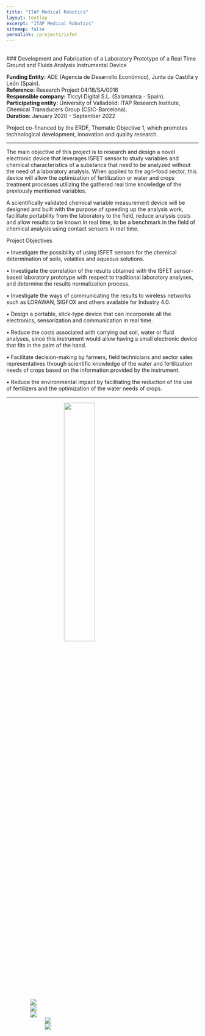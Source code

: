 ```yaml
---
title: "ITAP Medical Robotics"
layout: textlay
excerpt: "ITAP Medical Robotics"
sitemap: false
permalink: /projects/isfet
---
```


<br>
### Development and Fabrication of a Laboratory Prototype of a Real Time Ground and Fluids Analysis Instrumental Device

<b>Funding Entity:</b> ADE (Agencia de Desarrollo Económico), Junta de Castilla y León (Spain).  
<b>Reference:</b>  Research Project 04/18/SA/0016  
<b>Responsible company:</b> Ticcyl Digital S.L. (Salamanca - Spain).  
<b>Participating entity:</b>  University of Valladolid: ITAP Research Institute, Chemical Transducers Group (CSIC-Barcelona).  
<b>Duration:</b> January 2020 – September 2022  

Project co-financed by the ERDF, Thematic Objective 1, which promotes technological development, innovation and quality research.

---

The main objective of this project is to research and design a novel electronic device that leverages ISFET sensor to study variables and chemical characteristics 
of a substance that need to be analyzed without the need of a laboratory analysis. When applied to the agri-food sector, this device will allow the optimization 
of fertilization or water and crops treatment processes utilizing the gathered real time knowledge of the previously mentioned variables. 

A scientifically validated chemical variable measurement device will be designed and built with the purpose of speeding up the analysis work,
facilitate portability from the laboratory to the field, reduce analysis costs and allow results to be known in real time, to be a benchmark
in the field of chemical analysis using contact sensors in real time.

Project Objectives

• Investigate the possibility of using ISFET sensors for the chemical determination of soils, volatiles and aqueous solutions.

• Investigate the correlation of the results obtained with the ISFET sensor-based laboratory prototype with respect to traditional laboratory analyses, and determine the results normalization process.

• Investigate the ways of communicating the results to wireless networks such as LORAWAN, SIGFOX and others available for Industry 4.0.

• Design a portable, stick-type device that can incorporate all the electronics, sensorization and communication in real time.

• Reduce the costs associated with carrying out soil, water or fluid analyses, since this instrument would allow having a small electronic device that fits in the palm of the hand.

• Facilitate decision-making by farmers, field technicians and sector sales representatives through scientific knowledge of the water and fertilization needs of crops based on the information provided by the instrument.

• Reduce the environmental impact by facilitating the reduction of the use of fertilizers and the optimization of the water needs of crops.

---

<div class="col-md-12">
<a href="https://ec.europa.eu/regional_policy/es/funding/erdf/">
<img src="{{ site.url }}{{ site.baseurl }}/images/feder.jpg"  class=" img-responsive" style="display:block;margin-left:auto;margin-right:auto;width:40%;"/>
</a>
</div>

<div style="display:block;margin-left:auto;margin-right:auto;width:75%;">

<div class="col-md-4">
<a href="https://empresas.jcyl.es/web/es/empresas-castilla-leon.html">
<img src="{{ site.url }}{{ site.baseurl }}/images/ICE.png"  class=" img-responsive" />
</a>
</div>
<div class="col-md-4">
<a href="">
<img src="{{ site.url }}{{ site.baseurl }}/images/ticcyl_short.png"  class=" img-responsive" />
</a>
</div>
<div class="col-md-4">
<a href="http://www.uva.es/">
<img src="{{ site.url }}{{ site.baseurl }}/images/uva.png"  class=" img-responsive" />
</a>
</div>

</div>

<div style="display:block;margin-left:auto;margin-right:auto;width:60%;">

<div class="col-md-6">
<a href="http://gtq.imb-cnm.csic.es/en">
<img src="{{ site.url }}{{ site.baseurl }}/images/gtq.jpg"  class=" img-responsive" />
</a>
</div>
<div class="col-md-6">
<a href="https://www.itap.uva.es/">
<img src="{{ site.url }}{{ site.baseurl }}/images/logo_itap_center.jpg"  class=" img-responsive"/>
</a>
</div>

</div>
